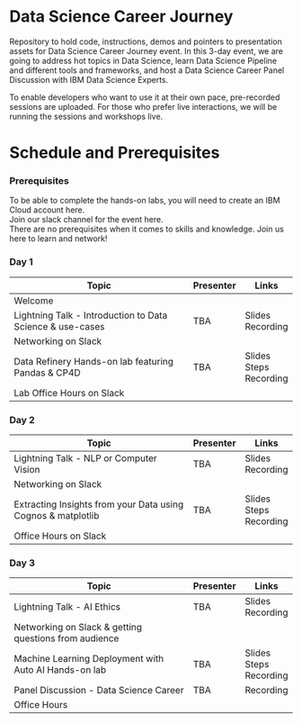 # Data Science Career Journey
Repository to hold code, instructions, demos and pointers to presentation assets for Data Science Career Journey event. In this 3-day event, we are going to address hot topics in Data Science, learn Data Science Pipeline and different tools and frameworks, and host a Data Science Career Panel Discussion with IBM Data Science Experts.<br>

To enable developers who want to use it at their own pace, pre-recorded sessions are uploaded. For those who prefer live interactions, we will be running the sessions and workshops live.

# Schedule and Prerequisites
### Prerequisites
To be able to complete the hands-on labs, you will need to create an IBM Cloud account here.<br>
Join our slack channel for the event here.<br>
There are no prerequisites when it comes to skills and knowledge. Join us here to learn and network!
### Day 1
|Topic|Presenter|Links|
|---|---|---|
|Welcome|
|Lightning Talk - Introduction to Data Science & use-cases|TBA|Slides <br> Recording|
|Networking on Slack|
|Data Refinery Hands-on lab featuring Pandas & CP4D|TBA|Slides <br> Steps <br> Recording|
|Lab Office Hours on Slack|
### Day 2
|Topic|Presenter|Links|
|---|---|---|
|Lightning Talk - NLP or Computer Vision|TBA|Slides <br> Recording|
|Networking on Slack|
|Extracting Insights from your Data using Cognos & matplotlib|TBA|Slides <br> Steps <br> Recording|
|Office Hours on Slack|
### Day 3
|Topic|Presenter|Links|
|---|---|---|
|Lightning Talk - AI Ethics|TBA|Slides <br> Recording|
|Networking on Slack & getting questions from audience|
|Machine Learning Deployment with Auto AI Hands-on lab|TBA|Slides <br> Steps <br> Recording|
|Panel Discussion - Data Science Career|TBA|Recording|
|Office Hours|
